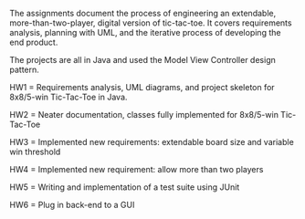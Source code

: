 The assignments document the process of engineering an extendable, more-than-two-player, digital version of tic-tac-toe. It covers requirements analysis, planning with UML, and the iterative process of developing the end product. 

The projects are all in Java and used the Model View Controller design pattern.

HW1 = Requirements analysis, UML diagrams, and project skeleton for 8x8/5-win Tic-Tac-Toe in Java.

HW2 = Neater documentation, classes fully implemented for 8x8/5-win Tic-Tac-Toe

HW3 = Implemented new requirements: extendable board size and variable win threshold

HW4 = Implemented new requirement: allow more than two players

HW5 = Writing and implementation of a test suite using JUnit

HW6 = Plug in back-end to a GUI
